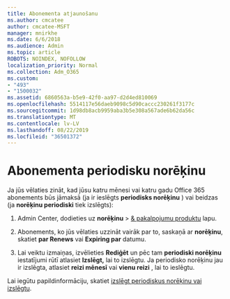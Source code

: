 ```yaml
---
title: Abonementa atjaunošanu
ms.author: cmcatee
author: cmcatee-MSFT
manager: mnirkhe
ms.date: 6/6/2018
ms.audience: Admin
ms.topic: article
ROBOTS: NOINDEX, NOFOLLOW
localization_priority: Normal
ms.collection: Adm_O365
ms.custom:
- "493"
- "1500032"
ms.assetid: 6860563a-b5e9-42f0-aa97-d2d4ed810069
ms.openlocfilehash: 5514117e56daeb9098c5d90caccc230261f3177c
ms.sourcegitcommit: 1d98db8acb9959aba3b5e308a567ade6b62da56c
ms.translationtype: MT
ms.contentlocale: lv-LV
ms.lasthandoff: 08/22/2019
ms.locfileid: "36501372"
---
```

# <a name="subscription-recurring-billing"></a>Abonementa periodisku norēķinu

Ja jūs vēlaties zināt, kad jūsu katru mēnesi vai katru gadu Office 365 abonements būs jāmaksā (ja ir ieslēgts **periodisks norēķinu** ) vai beidzas (ja **norēķinu periodiski** tiek izslēgts):
  
1. Admin Center, dodieties uz **norēķinu** \> [& pakalpojumu produktu](https://go.microsoft.com/fwlink/p/?linkid=842054) lapu.

2. Abonements, ko jūs vēlaties uzzināt vairāk par to, saskaņā ar **norēķinu**, skatiet **par Renews** vai **Expiring par** datumu.

4. Lai veiktu izmaiņas, izvēlieties **Rediģēt** un pēc tam **periodiski norēķinu** iestatījumi rūtī atlasiet **Izslēgt,** lai to izslēgtu. Ja periodisko norēķinu jau ir izslēgta, atlasiet **reizi mēnesī** vai **vienu reizi** , lai to ieslēgtu.

Lai iegūtu papildinformāciju, skatiet [izslēgt periodiskus norēķinu vai izslēgtu](https://docs.microsoft.com/office365/admin/subscriptions-and-billing/renew-your-subscription).